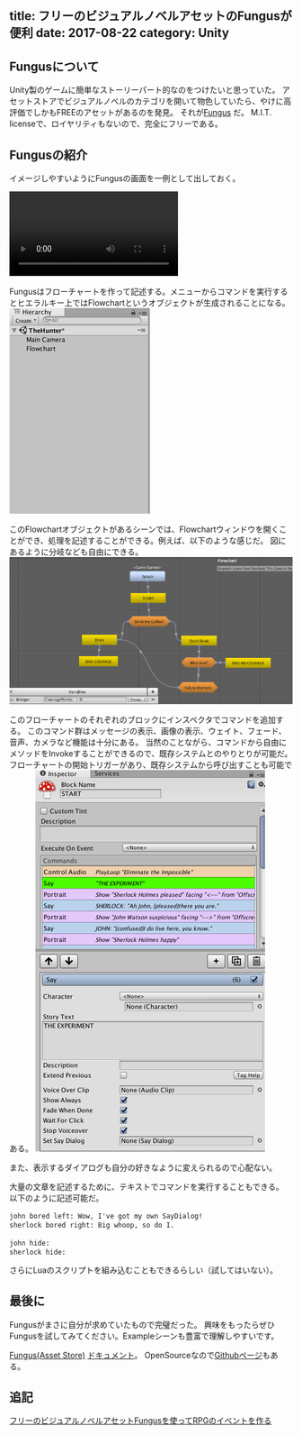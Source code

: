 title: フリーのビジュアルノベルアセットのFungusが便利
date: 2017-08-22
category: Unity
---

## Fungusについて

Unity製のゲームに簡単なストーリーパート的なのをつけたいと思っていた。
アセットストアでビジュアルノベルのカテゴリを開いて物色していたら、やけに高評価でしかもFREEのアセットがあるのを発見。
それが[Fungus](https://www.assetstore.unity3d.com/jp/#!/content/34184) だ。
M.I.T. licenseで、ロイヤリティもないので、完全にフリーである。

## Fungusの紹介

イメージしやすいようにFungusの画面を一例として出しておく。

<video src="/img/2017-08-22-fungus/sample.mp4" controls autoplay preload></video>

Fungusはフローチャートを作って記述する。メニューからコマンドを実行するとヒエラルキー上ではFlowchartというオブジェクトが生成されることになる。
![Hierarchy](/img/2017-08-22-fungus/hierarchy.png)

このFlowchartオブジェクトがあるシーンでは、Flowchartウィンドウを開くことができ、処理を記述することができる。例えば、以下のような感じだ。
図にあるように分岐なども自由にできる。
![Fungusのフローチャート](/img/2017-08-22-fungus/flowchart.png)

このフローチャートのそれぞれのブロックにインスペクタでコマンドを追加する。
このコマンド群はメッセージの表示、画像の表示、ウェイト、フェード、音声、カメラなど機能は十分にある。
当然のことながら、コマンドから自由にメソッドをInvokeすることができるので、既存システムとのやりとりが可能だ。
フローチャートの開始トリガーがあり、既存システムから呼び出すことも可能である。
![フローチャートの各ブロック](/img/2017-08-22-fungus/inspector.png)

また、表示するダイアログも自分の好きなように変えられるので心配ない。

大量の文章を記述するために、テキストでコマンドを実行することもできる。
以下のように記述可能だ。

```
john bored left: Wow, I've got my own SayDialog!
sherlock bored right: Big whoop, so do I.

john hide:
sherlock hide:
```

さらにLuaのスクリプトを組み込むこともできるらしい（試してはいない）。

## 最後に

Fungusがまさに自分が求めていたもので完璧だった。
興味をもったらぜひFungusを試してみてください。Exampleシーンも豊富で理解しやすいです。

[Fungus(Asset Store)](https://www.assetstore.unity3d.com/jp/#!/content/34184)
[ドキュメント](http://fungusdocs.snozbot.com/index.html)。
OpenSourceなので[Githubページ](https://github.com/snozbot/fungus)もある。

## 追記

[フリーのビジュアルノベルアセットFungusを使ってRPGのイベントを作る ](/unity/2017-12-13-fungus-rpg/)
